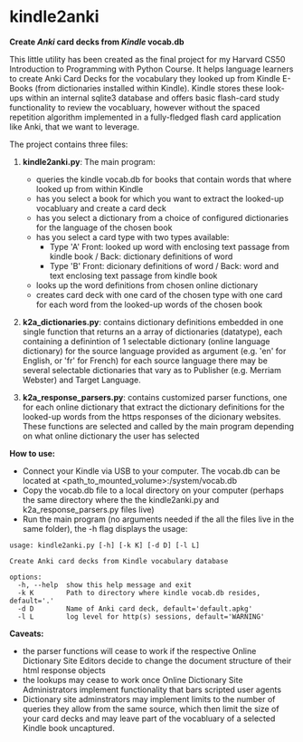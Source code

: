 # kindle2anki

**Create _Anki_ card decks from _Kindle_ vocab.db**

This little utility has been created as the final project for my Harvard CS50 Introduction to Programming with Python Course. 
It helps language learners to create Anki Card Decks for the vocabulary they looked up from Kindle E-Books (from dictionaries installed within Kindle). Kindle stores these look-ups within an internal sqlite3 database and offers basic flash-card study functionality to review the vocabluary, however without the spaced repetition algorithm implemented in a fully-fledged flash card application like Anki, that we want to leverage.

The project contains three files:

1. **kindle2anki.py**:
   The main program: 
   - queries the kindle vocab.db for books that contain words that where looked up from within Kindle
   - has you select a book for which you want to extract the looked-up vocabluary and create a card deck
   - has you select a dictionary from a choice of configured dictionaries for the language of the chosen book
   - has you select a card type with two types available:
     - Type 'A' Front: looked up word with enclosing text passage from kindle book / Back: dictionary definitions of word
     - Type 'B' Front: dicionary definitions of word / Back: word and text enclosing text passage from kindle book
   - looks up the word definitions from chosen online dictionary
   - creates card deck with one card of the chosen type with one card for each word from the looked-up words of the chosen book
  
2. **k2a_dictionaries.py**:
   contains dictionary definitions embedded in one single function that returns an a array of dictionaries (datatype), each containing a definintion of
   1 selectable dictionary (online language dictionary) for the source language provided as argument (e.g. 'en' for English, or 'fr' for French)
   for each source language there may be several selectable dictionaries that vary as to Publisher (e.g. Merriam Webster) and Target Language.
   
4. **k2a_response_parsers.py**:
   contains customized parser functions, one for each online dictionary that extract the dictionary definitions for the looked-up words from the https responses of the dicionary websites.
   These functions are selected and called by the main program depending on what online dictionary the user has selected

**How to use:**
  - Connect your Kindle via USB to your computer. The vocab.db can be located at <path_to_mounted_volume>:/system/vocab.db
  - Copy the vocab.db file to a local directory on your computer (perhaps the same directory where the the kindle2anki.py and k2a_response_parsers.py files live)
  - Run the main program (no arguments needed if the all the files live in the same folder), the -h flag displays the usage:

```user@computer Anki Project % **./kindle2anki.py -h** 
usage: kindle2anki.py [-h] [-k K] [-d D] [-l L]

Create Anki card decks from Kindle vocabulary database

options:
  -h, --help  show this help message and exit
  -k K        Path to directory where kindle vocab.db resides, default='.'
  -d D        Name of Anki card deck, default='default.apkg'
  -l L        log level for http(s) sessions, default='WARNING'
```
**Caveats:**
- the parser functions will cease to work if the respective Online Dictionary Site Editors decide to change the document structure of their html response objects
- the lookups may cease to work once Online Dictionary Site Administrators implement functionality that bars scripted user agents
- Dictionary site adminstrators may implement limits to the number of queries they allow from the same source, which then limit the size of your card decks
  and may leave part of the vocabluary of a selected Kindle book uncaptured.
